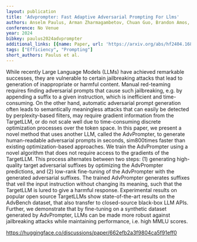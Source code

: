 ```yaml
---
layout: publication
title: 'Advprompter: Fast Adaptive Adversarial Prompting For Llms'
authors: Anselm Paulus, Arman Zharmagambetov, Chuan Guo, Brandon Amos, Yuandong Tian
conference: No Venue
year: 2024
bibkey: paulus2024advprompter
additional_links: [{name: Paper, url: 'https://arxiv.org/abs/hf2404.16873'}]
tags: ["Efficiency", "Prompting"]
short_authors: Paulus et al.
---
```

While recently Large Language Models (LLMs) have achieved remarkable successes, they are vulnerable to certain jailbreaking attacks that lead to generation of inappropriate or harmful content. Manual red-teaming requires finding adversarial prompts that cause such jailbreaking, e.g. by appending a suffix to a given instruction, which is inefficient and time-consuming. On the other hand, automatic adversarial prompt generation often leads to semantically meaningless attacks that can easily be detected by perplexity-based filters, may require gradient information from the TargetLLM, or do not scale well due to time-consuming discrete optimization processes over the token space. In this paper, we present a novel method that uses another LLM, called the AdvPrompter, to generate human-readable adversarial prompts in seconds, sim800times faster than existing optimization-based approaches. We train the AdvPrompter using a novel algorithm that does not require access to the gradients of the TargetLLM. This process alternates between two steps: (1) generating high-quality target adversarial suffixes by optimizing the AdvPrompter predictions, and (2) low-rank fine-tuning of the AdvPrompter with the generated adversarial suffixes. The trained AdvPrompter generates suffixes that veil the input instruction without changing its meaning, such that the TargetLLM is lured to give a harmful response. Experimental results on popular open source TargetLLMs show state-of-the-art results on the AdvBench dataset, that also transfer to closed-source black-box LLM APIs. Further, we demonstrate that by fine-tuning on a synthetic dataset generated by AdvPrompter, LLMs can be made more robust against jailbreaking attacks while maintaining performance, i.e. high MMLU scores.

https://huggingface.co/discussions/paper/662efb2a3f9804ca5f91eff0